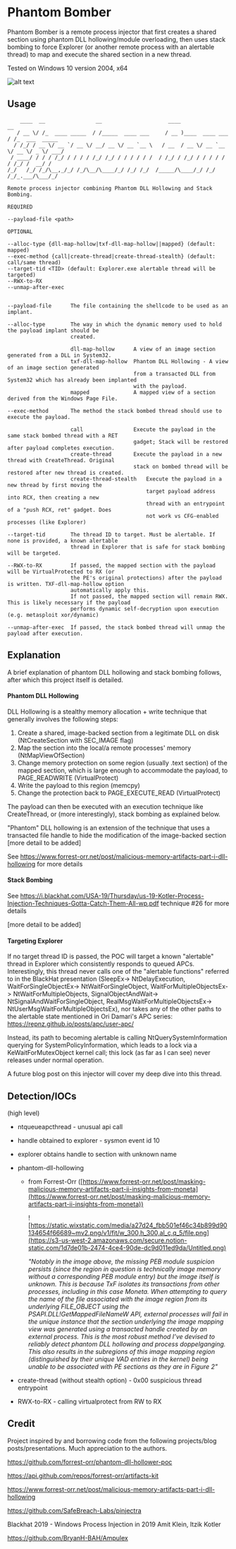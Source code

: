 # Phantom Bomber

Phantom Bomber is a remote process injector that first creates a shared section using phantom DLL hollowing/module overloading, then uses stack bombing to force Explorer (or another remote process with an alertable thread) to map and execute the shared section in a new thread.

Tested on Windows 10 version 2004, x64

![alt text](https://github.com/jasonb17/Phantom-Bomber/blob/main/demo.png?raw=true)

## Usage
```
    ____  __                __                     ____                  __             
   / __ \/ /_  ____ _____  / /_____  ____ ___     / __ )____  ____ ___  / /_  ___  _____
  / /_/ / __ \/ __ `/ __ \/ __/ __ \/ __ `__ \   / __  / __ \/ __ `__ \/ __ \/ _ \/ ___/
 / ____/ / / / /_/ / / / / /_/ /_/ / / / / / /  / /_/ / /_/ / / / / / / /_/ /  __/ /    
/_/   /_/ /_/\__,_/_/ /_/\__/\____/_/ /_/ /_/  /_____/\____/_/ /_/ /_/_.___/\___/_/    

Remote process injector combining Phantom DLL Hollowing and Stack Bombing.

REQUIRED

--payload-file <path> 

OPTIONAL

--alloc-type {dll-map-hollow|txf-dll-map-hollow||mapped} (default: mapped)
--exec-method {call|create-thread|create-thread-stealth} (default: call/same thread)
--target-tid <TID> (default: Explorer.exe alertable thread will be targeted)
--RWX-to-RX
--unmap-after-exec


--payload-file      The file containing the shellcode to be used as an implant.

--alloc-type        The way in which the dynamic memory used to hold the payload implant should be
                    created.
                    
                    dll-map-hollow      A view of an image section generated from a DLL in System32.
                    txf-dll-map-hollow  Phantom DLL Hollowing - A view of an image section generated
                                        from a transacted DLL from System32 which has already been implanted
                                        with the payload.
                    mapped              A mapped view of a section derived from the Windows Page File.

--exec-method       The method the stack bombed thread should use to execute the payload.
                    
                    call                Execute the payload in the same stack bombed thread with a RET
                                        gadget; Stack will be restored after payload completes execution.
                    create-thread       Execute the payload in a new thread with CreateThread. Original
                                        stack on bombed thread will be restored after new thread is created.
                    create-thread-stealth   Execute the payload in a new thread by first moving the 
                                            target payload address into RCX, then creating a new
                                            thread with an entrypoint of a "push RCX, ret" gadget. Does 
                                            not work vs CFG-enabled processes (like Explorer)
               
--target-tid        The thread ID to target. Must be alertable. If none is provided, a known alertable 
                    thread in Explorer that is safe for stack bombing will be targeted.

--RWX-to-RX         If passed, the mapped section with the payload will be VirtualProtected to RX (or 
                    the PE's original protections) after the payload is written. TXF-dll-map-hollow option 
                    automatically apply this.
                    If not passed, the mapped section will remain RWX. This is likely necessary if the payload
                    performs dynamic self-decryption upon execution (e.g. metasploit xor/dynamic)

--unmap-after-exec  If passed, the stack bombed thread will unmap the payload after execution.
```


## Explanation

A brief explanation of phantom DLL hollowing and stack bombing follows, after which this project itself is detailed.

#### Phantom DLL Hollowing

DLL Hollowing is a stealthy memory allocation + write technique that generally involves the following steps:
1. Create a shared, image-backed section from a legitimate DLL on disk (NtCreateSection with SEC_IMAGE flag)
2. Map the section into the local/a remote processes' memory (NtMapViewOfSection)
3. Change memory protection on some region (usually .text section) of the mapped section, which is large enough to accommodate the payload, to PAGE_READWRITE (VirtualProtect)
4. Write the payload to this region (memcpy)
5. Change the protection back to PAGE_EXECUTE_READ (VirtualProtect)

The payload can then be executed with an execution technique like CreateThread, or (more interestingly), stack bombing as explained below.

"Phantom" DLL hollowing is an extension of the technique that uses a transacted file handle to hide the modification of the image-backed section \[more detail to be added\]

See https://www.forrest-orr.net/post/malicious-memory-artifacts-part-i-dll-hollowing for more details

#### Stack Bombing

See https://i.blackhat.com/USA-19/Thursday/us-19-Kotler-Process-Injection-Techniques-Gotta-Catch-Them-All-wp.pdf technique #26 for more details

\[more detail to be added\]

#### Targeting Explorer

If no target thread ID is passed, the POC will target a known "alertable" thread in Explorer which consistently responds to queued APCs. Interestingly, this thread never calls one of the "alertable functions" referred to in the BlackHat presentation (SleepEx-> NtDelayExecution, WaitForSingleObjectEx-> NtWaitForSingleObject, WaitForMultipleObjectsEx-> NtWaitForMultipleObjects, SignalObjectAndWait-> NtSignalAndWaitForSingleObject, RealMsgWaitForMultipleObjectsEx-> NtUserMsgWaitForMultipleObjectsEx), nor takes any of the other paths to the alertable state mentioned in Ori Damari's APC series: https://repnz.github.io/posts/apc/user-apc/

Instead, its path to becoming alertable is calling NtQuerySystemInformation querying for SystemPolicyInformation, which leads to a lock via a KeWaitForMutexObject kernel call; this lock (as far as I can see) never releases under normal operation.

A future blog post on this injector will cover my deep dive into this thread.

## Detection/IOCs

(high level)
- ntqueueapcthread - unusual api call
- handle obtained to explorer - sysmon event id 10
- explorer obtains handle to section with unknown name
- phantom-dll-hollowing
    - from Forrest-Orr ([https://www.forrest-orr.net/post/masking-malicious-memory-artifacts-part-ii-insights-from-moneta](https://www.forrest-orr.net/post/masking-malicious-memory-artifacts-part-ii-insights-from-moneta))

        ![https://static.wixstatic.com/media/a27d24_fbb501ef46c34b899d90134654f66689~mv2.png/v1/fit/w_300,h_300,al_c,q_5/file.png](https://s3-us-west-2.amazonaws.com/secure.notion-static.com/1d7de01b-2474-4ce4-90de-dc9d011ed9da/Untitled.png)

        _"Notably in the image above, the missing PEB module suspicion persists (since the region in question is technically image memory without a corresponding PEB module entry) but the image itself is unknown. This is because TxF isolates its transactions from other processes, including in this case Moneta. When attempting to query the name of the file associated with the image region from its underlying FILE_OBJECT using the PSAPI.DLL!GetMappedFileNameW API, external processes will fail in the unique instance that the section underlying the image mapping view was generated using a transacted handle created by an external process. This is the most robust method I’ve devised to reliably detect phantom DLL hollowing and process doppelganging. This also results in the subregions of this image mapping region (distinguished by their unique VAD entries in the kernel) being unable to be associated with PE sections as they are in Figure 2"_

- create-thread (without stealth option) - 0x00 suspicious thread entrypoint
- RWX-to-RX - calling virtualprotect from RW to RX

## Credit

Project inspired by and borrowing code from the following projects/blog posts/presentations. Much appreciation to the authors.

https://github.com/forrest-orr/phantom-dll-hollower-poc

https://api.github.com/repos/forrest-orr/artifacts-kit

https://www.forrest-orr.net/post/malicious-memory-artifacts-part-i-dll-hollowing

https://github.com/SafeBreach-Labs/pinjectra

Blackhat 2019 - Windows Process Injection in 2019 Amit Klein, Itzik Kotler

https://github.com/BryanH-BAH/Ampulex
